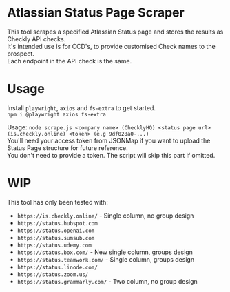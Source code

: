 # Atlassian Status Page Scraper
This tool scrapes a specified Atlassian Status page and stores the results as Checkly API checks.  
It's intended use is for CCD's, to provide customised Check names to the prospect.  
Each endpoint in the API check is the same.  

# Usage
Install `playwright`, `axios` and `fs-extra` to get started.  
`npm i @playwright axios fs-extra`  

Usage: `node scrape.js <company name> (ChecklyHQ) <status page url> (is.checkly.online) <token> (e.g 9df028a0-...)`  
You'll need your access token from JSONMap if you want to upload the Status Page structure for future reference.  
You don't need to provide a token. The script will skip this part if omitted.  

# WIP
This tool has only been tested with:  
- `https://is.checkly.online/` - Single column, no group design
- `https://status.hubspot.com`
- `https://status.openai.com`
- `https://status.sumsub.com`
- `https://status.udemy.com`
- `https://status.box.com/` - New single column, groups design
- `https://status.teamwork.com/` - Single column, groups design
- `https://status.linode.com/`
- `https://status.zoom.us/`
- `https://status.grammarly.com/` - Two column, no group design

